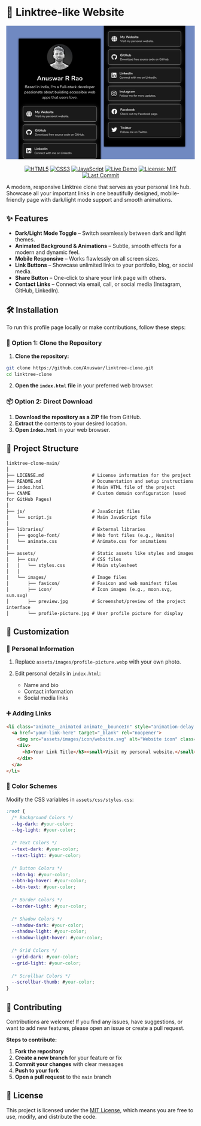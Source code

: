 # 🔗 Linktree-like Website

![Preview of Linktree-like Website](https://raw.githubusercontent.com/Anuswar/linktree-clone/main/assets/images/preview.jpg)

<div align="center">

[![HTML5](https://img.shields.io/badge/HTML5-E34F26?style=flat&logo=html5&logoColor=white)](https://www.w3.org/html/)
[![CSS3](https://img.shields.io/badge/CSS3-1572B6?style=flat&logo=css3&logoColor=white)](https://www.w3.org/Style/CSS/Overview.en.html)
[![JavaScript](https://img.shields.io/badge/JavaScript-F7DF1E?style=flat&logo=javascript&logoColor=black)](https://developer.mozilla.org/en-US/docs/Web/JavaScript)
[![Live Demo](https://img.shields.io/badge/Live-Demo-blue?style=flat&logo=google-chrome&logoColor=white)](https://anuswarrrao.sbs/)
[![License: MIT](https://img.shields.io/badge/License-MIT-yellow.svg)](LICENSE.md)
[![Last Commit](https://img.shields.io/github/last-commit/Anuswar/linktree-clone)](https://github.com/Anuswar/linktree-clone/commits/main)

</div>


A modern, responsive Linktree clone that serves as your personal link hub. Showcase all your important links in one beautifully designed, mobile-friendly page with dark/light mode support and smooth animations.



## ✨ Features

- **Dark/Light Mode Toggle** – Switch seamlessly between dark and light themes.
- **Animated Background & Animations** – Subtle, smooth effects for a modern and dynamic feel.
- **Mobile Responsive** – Works flawlessly on all screen sizes.
- **Link Buttons** – Showcase unlimited links to your portfolio, blog, or social media.
- **Share Button** – One-click to share your link page with others.
- **Contact Links** – Connect via email, call, or social media (Instagram, GitHub, LinkedIn).



## 🛠️ Installation

To run this profile page locally or make contributions, follow these steps:

### 🔁 Option 1: Clone the Repository

1. **Clone the repository:**

```bash
git clone https://github.com/Anuswar/linktree-clone.git
cd linktree-clone
```

2. **Open the `index.html` file** in your preferred web browser.

### 📦 Option 2: Direct Download

1. **Download the repository as a ZIP** file from GitHub.
2. **Extract** the contents to your desired location.
3. **Open `index.html`** in your web browser.



## 📂 Project Structure

```
linktree-clone-main/
│
├── LICENSE.md                  # License information for the project
├── README.md                   # Documentation and setup instructions
├── index.html                  # Main HTML file of the project
├── CNAME                       # Custom domain configuration (used for GitHub Pages)
│
├── js/                         # JavaScript files
│   └── script.js               # Main JavaScript file
│
├── libraries/                  # External libraries
│   ├── google-font/            # Web font files (e.g., Nunito)
│   └── animate.css             # Animate.css for animations
│
├── assets/                     # Static assets like styles and images
│   ├── css/                    # CSS files
│   │   └── styles.css          # Main stylesheet
│   │
│   └── images/                 # Image files
│       ├── favicon/            # Favicon and web manifest files
│       ├── icon/               # Icon images (e.g., moon.svg, sun.svg)
│       ├── preview.jpg         # Screenshot/preview of the project interface
│       └── profile-picture.jpg # User profile picture for display
```



## 🎨 Customization

### 🔧 Personal Information

1. Replace `assets/images/profile-picture.webp` with your own photo.
2. Edit personal details in `index.html`:

   * Name and bio
   * Contact information
   * Social media links

### ➕ Adding Links

```html
<li class="animate__animated animate__bounceIn" style="animation-delay:0.2s;">
  <a href="your-link-here" target="_blank" rel="noopener">
    <img src="assets/images/icon/website.svg" alt="Website icon" class="icon icon-large">
    <div>
      <h3>Your Link Title</h3><small>Visit my personal website.</small>
    </div>
  </a>
</li>
```

### 🎨 Color Schemes

Modify the CSS variables in `assets/css/styles.css`:

```css
:root {
  /* Background Colors */
  --bg-dark: #your-color;
  --bg-light: #your-color;

  /* Text Colors */
  --text-dark: #your-color;
  --text-light: #your-color;

  /* Button Colors */
  --btn-bg: #your-color;
  --btn-bg-hover: #your-color;
  --btn-text: #your-color;

  /* Border Colors */
  --border-light: #your-color;

  /* Shadow Colors */
  --shadow-dark: #your-color;
  --shadow-light: #your-color;
  --shadow-light-hover: #your-color;

  /* Grid Colors */
  --grid-dark: #your-color;
  --grid-light: #your-color;

  /* Scrollbar Colors */
  --scrollbar-thumb: #your-color;
}
```



## 🤝 Contributing

Contributions are welcome! If you find any issues, have suggestions, or want to add new features, please open an issue or create a pull request.

**Steps to contribute:**

1. **Fork the repository**
2. **Create a new branch** for your feature or fix
3. **Commit your changes** with clear messages
4. **Push to your fork**
5. **Open a pull request** to the `main` branch



## 📄 License
This project is licensed under the [MIT License](LICENSE.md), which means you are free to use, modify, and distribute the code.
